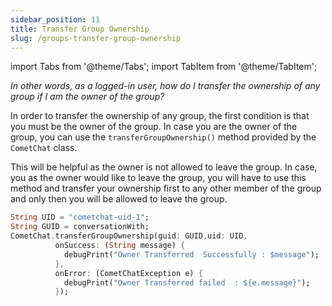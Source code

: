 ```yaml
---
sidebar_position: 11
title: Transfer Group Ownership
slug: /groups-transfer-group-ownership
---
```


import Tabs from '@theme/Tabs';
import TabItem from '@theme/TabItem';


_In other words, as a logged-in user, how do I transfer the ownership of any group if I am the owner of the group?_

In order to transfer the ownership of any group, the first condition is that you must be the owner of the group. In case you are the owner of the group, you can use the `transferGroupOwnership()` method provided by the `CometChat` class.

This will be helpful as the owner is not allowed to leave the group. In case, you as the owner would like to leave the group, you will have to use this method and transfer your ownership first to any other member of the group and only then you will be allowed to leave the group.

<Tabs>
<TabItem value="1" label="Dart">

```Dart
String UID = "cometchat-uid-1";
String GUID = conversationWith;
CometChat.transferGroupOwnership(guid: GUID,uid: UID,
          onSuccess: (String message) {
            debugPrint("Owner Transferred  Successfully : $message");
          },
          onError: (CometChatException e) {
            debugPrint("Owner Transferred failed  : ${e.message}");
          });
```

</TabItem>
</Tabs>

